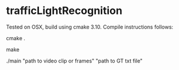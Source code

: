 # trafficLightRecognition

Tested on OSX, build using cmake 3.10. Compile instructions follows:

cmake .

make

./main "path to video clip or frames" "path to GT txt file"
